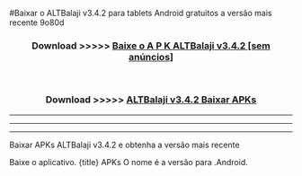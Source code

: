 #Baixar o ALTBalaji v3.4.2  para tablets Android gratuitos a versão mais recente 9o80d


<div align="center">
<h3>Download >>>>> <a href="https://pt-web.web.app/?pt= ALTBalaji v3.4.2">Baixe o A P K ALTBalaji v3.4.2 [sem anúncios]</a></h3><br>

<h3>Download >>>>> <a href="https://pt-web.web.app/?pt= ALTBalaji v3.4.2">ALTBalaji v3.4.2 Baixar APKs</a></h3>
</div>

----------------------------------------------------------

----------------------------------------------------------

----------------------------------------------------------

Baixar APKs ALTBalaji v3.4.2 e obtenha a versão mais recente

Baixe o aplicativo. {title} APKs O nome é a versão para .Android.



